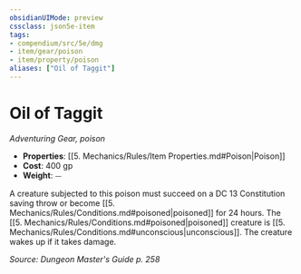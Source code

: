 ```yaml
---
obsidianUIMode: preview
cssclass: json5e-item
tags:
- compendium/src/5e/dmg
- item/gear/poison
- item/property/poison
aliases: ["Oil of Taggit"]
---
```

# Oil of Taggit
*Adventuring Gear, poison*  

- **Properties**: [[5. Mechanics/Rules/Item Properties.md#Poison|Poison]]
- **Cost**: 400 gp
- **Weight**: ⏤

A creature subjected to this poison must succeed on a DC 13 Constitution saving throw or become [[5. Mechanics/Rules/Conditions.md#poisoned|poisoned]] for 24 hours. The [[5. Mechanics/Rules/Conditions.md#poisoned|poisoned]] creature is [[5. Mechanics/Rules/Conditions.md#unconscious|unconscious]]. The creature wakes up if it takes damage.

*Source: Dungeon Master's Guide p. 258*